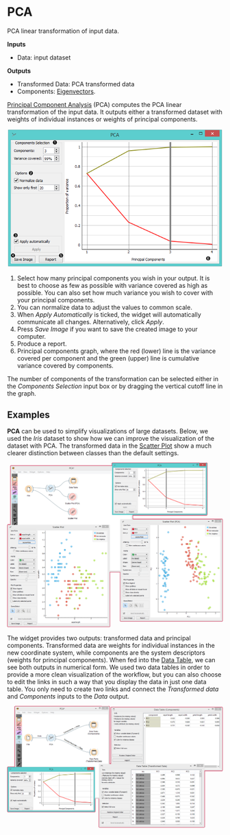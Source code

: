 PCA
===

PCA linear transformation of input data.

**Inputs**

- Data: input dataset

**Outputs**

- Transformed Data: PCA transformed data
- Components: [Eigenvectors](https://en.wikipedia.org/wiki/Eigenvalues_and_eigenvectors).

[Principal Component Analysis](https://en.wikipedia.org/wiki/Principal_component_analysis) (PCA) computes the PCA linear transformation of the input data. It outputs either a transformed dataset with weights of individual instances or weights of principal components.

![](images/PCA-stamped.png)

1. Select how many principal components you wish in your output. It is best to choose as few as possible with variance covered as high as possible. You can also set how much variance you wish to cover with your principal components.
2. You can normalize data to adjust the values to common scale.
3. When *Apply Automatically* is ticked, the widget will automatically communicate all changes. Alternatively, click *Apply*.
4. Press *Save Image* if you want to save the created image to your computer.
5. Produce a report.
6. Principal components graph, where the red (lower) line is the variance covered per component and the green (upper) line is cumulative variance covered by components.

The number of components of the transformation can be selected either in the *Components Selection* input box or by dragging the vertical cutoff line in the graph.

Examples
--------

**PCA** can be used to simplify visualizations of large datasets. Below, we used the *Iris* dataset to show how we can improve the visualization of the dataset with PCA. The transformed data in the [Scatter Plot](../visualize/scatterplot.md) show a much clearer distinction between classes than the default settings.

![](images/PCAExample.png)

The widget provides two outputs: transformed data and principal components. Transformed data are weights for individual instances in the new coordinate system, while components are the system descriptors (weights for principal components). When fed into the [Data Table](../data/datatable.md), we can see both outputs in numerical form. We used two data tables in order to provide a more clean visualization of the workflow, but you can also choose to edit the links in such a way that you display the data in just one data table. You only need to create two links and connect the *Transformed data* and *Components* inputs to the *Data* output.

![](images/PCAExample2.png)

